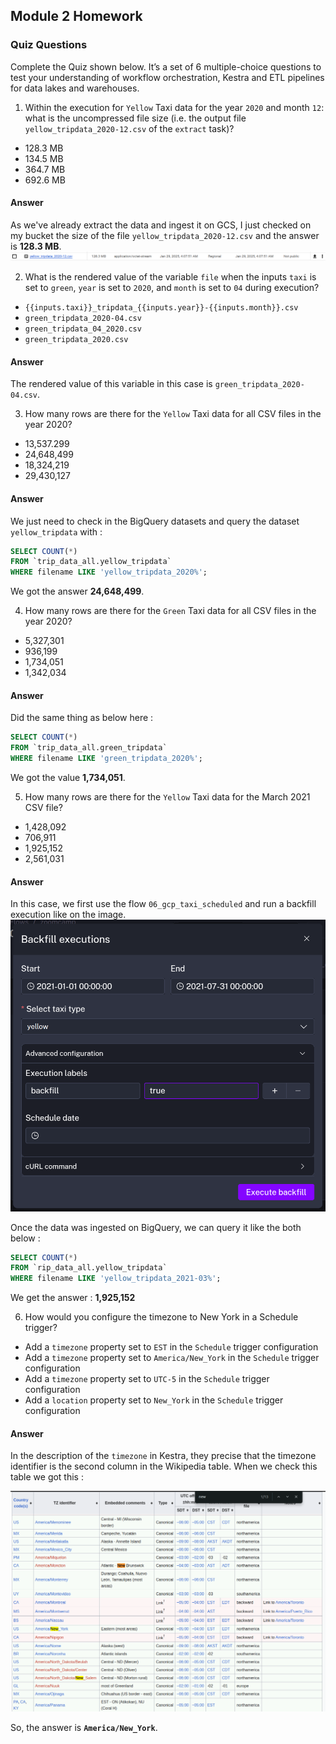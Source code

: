 ## Module 2 Homework

### Quiz Questions

Complete the Quiz shown below. It’s a set of 6 multiple-choice questions to test your understanding of workflow orchestration, Kestra and ETL pipelines for data lakes and warehouses.

1) Within the execution for `Yellow` Taxi data for the year `2020` and month `12`: what is the uncompressed file size (i.e. the output file `yellow_tripdata_2020-12.csv` of the `extract` task)?
- 128.3 MB
- 134.5 MB
- 364.7 MB
- 692.6 MB

#### Answer
As we've already extract the data and ingest it on GCS, I just checked on my bucket the size of the file `yellow_tripdata_2020-12.csv` and the answer is **128.3 MB**. 
![alt text](image.png)

2) What is the rendered value of the variable `file` when the inputs `taxi` is set to `green`, `year` is set to `2020`, and `month` is set to `04` during execution?
- `{{inputs.taxi}}_tripdata_{{inputs.year}}-{{inputs.month}}.csv` 
- `green_tripdata_2020-04.csv`
- `green_tripdata_04_2020.csv`
- `green_tripdata_2020.csv`

#### Answer 
The rendered value of this variable in this case is `green_tripdata_2020-04.csv`.


3) How many rows are there for the `Yellow` Taxi data for all CSV files in the year 2020?
- 13,537.299
- 24,648,499
- 18,324,219
- 29,430,127

#### Answer 
We just need to check in the BigQuery datasets and query the dataset `yellow_tripdata` with : 
```sql
SELECT COUNT(*) 
FROM `trip_data_all.yellow_tripdata` 
WHERE filename LIKE 'yellow_tripdata_2020%';
```

We got the answer **24,648,499**.

4) How many rows are there for the `Green` Taxi data for all CSV files in the year 2020?
- 5,327,301
- 936,199
- 1,734,051
- 1,342,034

#### Answer 
Did the same thing as below here : 
```sql
SELECT COUNT(*) 
FROM `trip_data_all.green_tripdata` 
WHERE filename LIKE 'green_tripdata_2020%';
```

We got the value **1,734,051**.

5) How many rows are there for the `Yellow` Taxi data for the March 2021 CSV file?
- 1,428,092
- 706,911
- 1,925,152
- 2,561,031

#### Answer
In this case, we first use the flow `06_gcp_taxi_scheduled` and run a backfill execution like on the image.
![alt text](image-1.png)

Once the data was ingested on BigQuery, we can query it like the both below : 
```sql
SELECT COUNT(*) 
FROM `rip_data_all.yellow_tripdata` 
WHERE filename LIKE 'yellow_tripdata_2021-03%';

```

We get the answer : **1,925,152**

6) How would you configure the timezone to New York in a Schedule trigger?
- Add a `timezone` property set to `EST` in the `Schedule` trigger configuration  
- Add a `timezone` property set to `America/New_York` in the `Schedule` trigger configuration
- Add a `timezone` property set to `UTC-5` in the `Schedule` trigger configuration
- Add a `location` property set to `New_York` in the `Schedule` trigger configuration  

#### Answer 
In the description of the `timezone` in Kestra, they precise that the timezone identifier is the second column in the Wikipedia table. When we check this table we got this : 

![alt text](image-2.png)

So, the answer is **`America/New_York`**.
